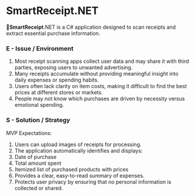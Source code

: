 # SmartReceipt.NET
🧾**SmartReceipt**.NET is a C# application designed to scan receipts and extract essential purchase information.


### E - Issue / Environment

1. Most receipt scanning apps collect user data and may share it with third parties, exposing users to unwanted advertising.
2. Many receipts accumulate without providing meaningful insight into daily expenses or spending habits.
3. Users often lack clarity on item costs, making it difficult to find the best prices at different stores or markets.
4. People may not know which purchases are driven by necessity versus emotional spending.


### S - Solution / Strategy

MVP Expectations:
  1. Users can upload images of receipts for processing.
  2. The application automatically identifies and displays:
  3. Date of purchase
  4. Total amount spent
  5. Itemized list of purchased products with prices
  6. Provides a clear, easy-to-read summary of expenses.
  7. Protects user privacy by ensuring that no personal information is collected or shared.
